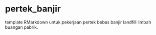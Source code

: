 # pertek_banjir
template RMarkdown untuk pekerjaan pertek bebas banjir landfill limbah buangan pabrik.  
